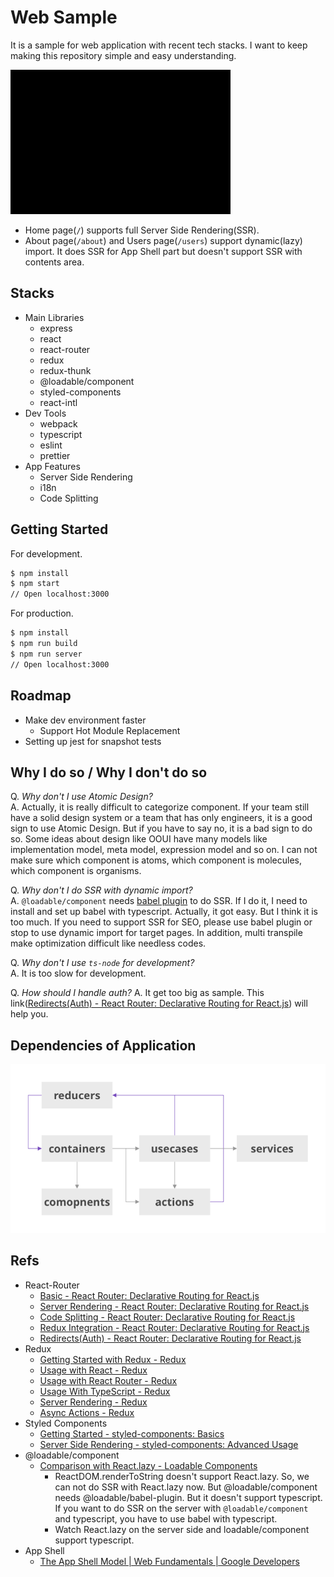# Web Sample

It is a sample for web application with recent tech stacks. I want to keep making this repository simple and easy understanding.

![Screen Shot](./docs/screenshot.gif)

- Home page(`/`) supports full Server Side Rendering(SSR).
- About page(`/about`) and Users page(`/users`) support dynamic(lazy) import. It does SSR for App Shell part but doesn't support SSR with contents area.

## Stacks

- Main Libraries
  - express
  - react
  - react-router
  - redux
  - redux-thunk
  - @loadable/component
  - styled-components
  - react-intl
- Dev Tools
  - webpack
  - typescript
  - eslint
  - prettier
- App Features
  - Server Side Rendering
  - i18n
  - Code Splitting

## Getting Started

For development.

```sh
$ npm install
$ npm start
// Open localhost:3000
```

For production.
```sh
$ npm install
$ npm run build
$ npm run server
// Open localhost:3000
```

## Roadmap

- Make dev environment faster
  - Support Hot Module Replacement
- Setting up jest for snapshot tests

## Why I do so / Why I don't do so

Q. *Why don't I use Atomic Design?*  
A. Actually, it is really difficult to categorize component. If your team still have a solid design system or a team that has only engineers, it is a good sign to use Atomic Design. But if you have to say no, it is a bad sign to do so. Some ideas about design like OOUI have many models like implementation model, meta model, expression model and so on. I can not make sure which component is atoms, which component is molecules, which component is organisms.  

Q. *Why don't I do SSR with dynamic import?*  
A. `@loadable/component` needs [babel plugin](https://www.smooth-code.com/open-source/loadable-components/docs/server-side-rendering/) to do SSR. If I do it, I need to install and set up babel with typescript. Actually, it got easy. But I think it is too much. If you need to support SSR for SEO, please use babel plugin or stop to use dynamic import for target pages. In addition, multi transpile make optimization difficult like needless codes.  

Q. *Why don't I use `ts-node` for development?*  
A. It is too slow for development.  

Q. *How should I handle auth?*
A. It get too big as sample. This link([Redirects(Auth) - React Router: Declarative Routing for React.js](https://reacttraining.com/react-router/web/example/auth-workflow)) will help you.  

## Dependencies of Application

![Dependencies of Application](./docs/dependencies_of_application.png)

## Refs

- React-Router
  - [Basic - React Router: Declarative Routing for React.js](https://reacttraining.com/react-router/web/example/basic)
  - [Server Rendering - React Router: Declarative Routing for React.js](https://reacttraining.com/react-router/web/guides/server-rendering)
  - [Code Splitting - React Router: Declarative Routing for React.js](https://reacttraining.com/react-router/web/guides/code-splitting)
  - [Redux Integration - React Router: Declarative Routing for React.js](https://reacttraining.com/react-router/web/guides/redux-integration)
  - [Redirects(Auth) - React Router: Declarative Routing for React.js](https://reacttraining.com/react-router/web/example/auth-workflow)
- Redux
  - [Getting Started with Redux - Redux](https://redux.js.org/introduction/getting-started)
  - [Usage with React - Redux](https://redux.js.org/basics/usage-with-react)
  - [Usage with React Router - Redux](https://redux.js.org/advanced/usage-with-react-router)
  - [Usage With TypeScript - Redux](https://redux.js.org/recipes/usage-with-typescript)
  - [Server Rendering - Redux](https://redux.js.org/recipes/server-rendering)
  - [Async Actions - Redux](https://redux.js.org/advanced/async-actions#async-actions)
- Styled Components
  - [Getting Started - styled-components: Basics](https://www.styled-components.com/docs/basics#getting-started)
  - [Server Side Rendering - styled-components: Advanced Usage](https://www.styled-components.com/docs/advanced#server-side-rendering)
- @loadable/component
  - [Comparison with React.lazy - Loadable Components](https://www.smooth-code.com/open-source/loadable-components/docs/loadable-vs-react-lazy/)
    - ReactDOM.renderToString doesn't support React.lazy. So, we can not do SSR with React.lazy now. But @loadable/component needs @loadable/babel-plugin. But it doesn't support typescript. If you want to do SSR on the server with `@loadable/component` and typescript, you have to use babel with typescript.
    - Watch React.lazy on the server side and loadable/component support typescript.
- App Shell
  - [The App Shell Model  |  Web Fundamentals  |  Google Developers](https://developers.google.com/web/fundamentals/architecture/app-shell)
